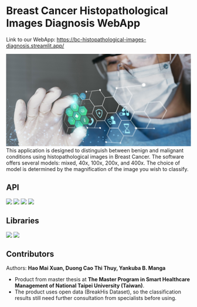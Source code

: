 # Breast Cancer Histopathological Images Diagnosis WebApp
Link to our WebApp: https://bc-histopathological-images-diagnosis.streamlit.app/

![Alt text](medical-banner-with-doctor-wearing-goggles.jpg)
This application is designed to distinguish between benign and malignant conditions using histopathological images in Breast Cancer. The software offers several models: mixed, 40x, 100x, 200x, and 400x. The choice of model is determined by the magnification of the image you wish to classify.

## API
<img src="https://logos-world.net/wp-content/uploads/2020/12/MATLAB-Symbol.jpg" height="50"> <img src="https://www.python.org/static/community_logos/python-logo-master-v3-TM.png" height="50"> <img src="https://styles.redditmedia.com/t5_wgg5k/styles/image_widget_ykqs4s3b4b4d1.jpeg?format=pjpg&s=7f81e29b9abf0118f8d6581e801e47a61a650129" height="50"> <img src="https://encrypted-tbn0.gstatic.com/images?q=tbn:ANd9GcT9TzXB7f5klLOXyn-vUTHxkNNGeNJflGcbxQ&s" height="50">

## Libraries
<img src="https://encrypted-tbn0.gstatic.com/images?q=tbn:ANd9GcQEsqbuvRgmIsxTT1R_bCdv8txFKkw2ylx5Lg&s" height="50"> <img src="https://upload.wikimedia.org/wikipedia/commons/thumb/3/31/NumPy_logo_2020.svg/1200px-NumPy_logo_2020.svg.png" height="50">

## Contributors

Authors: **Hao Mai Xuan, Duong Cao Thi Thuy, Yankuba B. Manga**

* Product from master thesis at **The Master Program in Smart Healthcare Management of National Taipei University (Taiwan)**. 
* The product uses open data (BreakHis Dataset), so the classification results still need further consultation from specialists before using.

